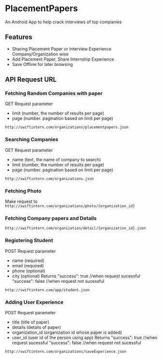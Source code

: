 # PlacementPapers
An Android App to help crack interviews of top companies

## Features
- Sharing Placement Paper or Interview Experience Company/Organization wise
- Add Placement Paper, Share Internship Experience
- Save Offline for later browsing

## API Request URL ##
### Fetching Random Companies with paper ###
GET Request parameter
- limit (number, the number of results per page)
- page (number. pagination based on limit per page)
```
http://swiftintern.com/organizations/placementpapers.json
```

### Searching Companies ###
GET Request parameter
- name (text, the name of company to search)
- limit (number, the number of results per page)
- page (number. pagination based on limit per page)
```
http://swiftintern.com/organizations.json
```

### Fetching Photo ###
Make request to `http://swiftintern.com/organizations/photo/{organization_id}`

### Fetching Company papers and Details ###
```
http://swiftintern.com/organization/detail/{organization_id}.json
```
### Registering Student  ###
POST Request parameter
- name (required)
- email (required)
- phone (optional)
- city (optional)
Returns 
"success": true //when request sucessful
"success": false //when request not sucessful

```
http://swiftintern.com/app/student.json
```
### Adding User Experience  ###
POST Request parameter
- title (title of paper)
- details (details of paper)
- organization_id (organization id whose paper is added)
- user_id (user id of the person using app)
Returns 
"success": true //when request sucessful
"success": false //when request not sucessful

```
http://swiftintern.com/organizations/saveExperience.json
```
